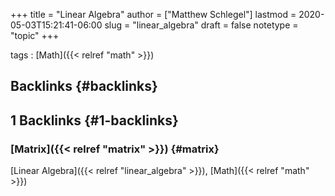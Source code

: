 +++
title = "Linear Algebra"
author = ["Matthew Schlegel"]
lastmod = 2020-05-03T15:21:41-06:00
slug = "linear_algebra"
draft = false
notetype = "topic"
+++

tags
: [Math]({{< relref "math" >}})


## Backlinks {#backlinks}


## 1 Backlinks {#1-backlinks}


### [Matrix]({{< relref "matrix" >}}) {#matrix}

[Linear Algebra]({{< relref "linear_algebra" >}}), [Math]({{< relref "math" >}})
